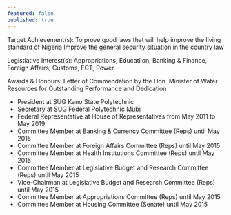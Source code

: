 ```yaml
---
featured: false
published: true
---
```

Target Achievement(s): To prove good laws that will help improve the living standard of Nigeria
Improve the general security situation in the country law

Legistlative Interest(s): Appropriations, Educatiion, Banking & Finance, Foreign Affairs, Customs, FCT, Power

Awards & Honours: Letter of Commendation by the Hon. Minister of Water Resources for Outstanding Performance
and Dedication

* President at SUG Kano State Polytechnic
* Secretary at SUG Federal Polytechnic Mubi
* Federal Representative at House of Representatives from May 2011 to May 2019
* Committee Member at Banking & Currency Committee (Reps) until May 2015
* Committee Member at Foreign Affairs Committee (Reps) until May 2015
* Committee Member at Health Institutions Committee (Reps) until May 2015
* Committee Member at Legislative Budget and Research Committee (Reps) until May 2015
* Vice-Chairman at Legislative Budget and Research Committee (Reps) until May 2015
* Committee Member at Appropriations Committee (Reps) until May 2015
* Committee Member at Housing Committee (Senate) until May 2015

